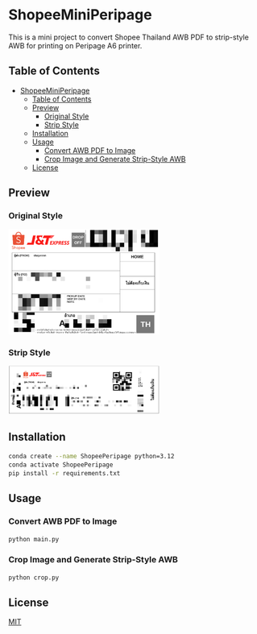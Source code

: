 # ShopeeMiniPeripage

This is a mini project to convert Shopee Thailand AWB PDF to strip-style AWB for printing on Peripage A6 printer.

## Table of Contents

- [ShopeeMiniPeripage](#shopeeminiperipage)
  - [Table of Contents](#table-of-contents)
  - [Preview](#preview)
    - [Original Style](#original-style)
    - [Strip Style](#strip-style)
  - [Installation](#installation)
  - [Usage](#usage)
    - [Convert AWB PDF to Image](#convert-awb-pdf-to-image)
    - [Crop Image and Generate Strip-Style AWB](#crop-image-and-generate-strip-style-awb)
  - [License](#license)

## Preview

### Original Style

<img src=".README/original-style.png" alt="Original Style" width="300">

### Strip Style

<img src=".README/strip-style.png" alt="Strip Style" width="300">

## Installation

```bash
conda create --name ShopeePeripage python=3.12
conda activate ShopeePeripage
pip install -r requirements.txt
```

## Usage

### Convert AWB PDF to Image

```bash
python main.py
```

### Crop Image and Generate Strip-Style AWB

```bash
python crop.py
```

## License

[MIT](https://choosealicense.com/licenses/mit/)
